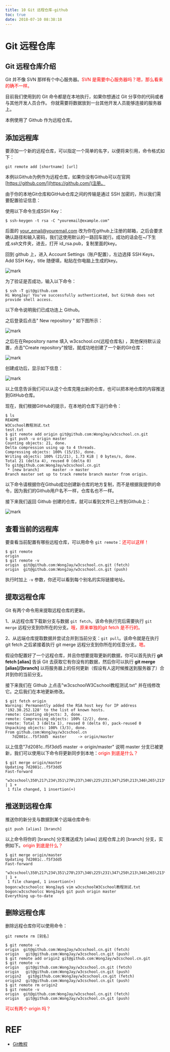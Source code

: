 ```yaml
---
title: 10 Git 远程仓库-github
toc: true
date: 2018-07-10 08:38:18
---
```



# Git 远程仓库

## Git 远程仓库介绍


Git 并不像 SVN 那样有个中心服务器。<span style="color:red;">SVN 是需要中心服务器吗？嗯，那么看来的确不一样。</span>

目前我们使用到的 Git 命令都是在本地执行，如果你想通过 Git 分享你的代码或者与其他开发人员合作。 你就需要将数据放到一台其他开发人员能够连接的服务器上。

本例使用了 Github 作为远程仓库。






## 添加远程库


要添加一个新的远程仓库，可以指定一个简单的名字，以便将来引用，命令格式如下：

```
git remote add [shortname] [url]
```

本例以Github为例作为远程仓库，如果你没有Github可以在官网[https://github.com/](https://github.com/)注册。

由于你的本地Git仓库和GitHub仓库之间的传输是通过 SSH 加密的，所以我们需要配置验证信息：

使用以下命令生成SSH Key：

```
$ ssh-keygen -t rsa -C "youremail@example.com"
```


后面的 your_email@youremail.com 改为你在github上注册的邮箱，之后会要求确认路径和输入密码，我们这使用默认的一路回车就行。成功的话会在~/下生成.ssh文件夹，进去，打开 id_rsa.pub，复制里面的key。

回到 github 上，进入 Account Settings（账户配置），左边选择 SSH Keys，Add SSH Key，title 随便填，粘贴在你电脑上生成的key。

![mark](http://pacdb2bfr.bkt.clouddn.com/blog/image/180710/gDeHfbjHEc.png?imageslim)

为了验证是否成功，输入以下命令：


```
$ ssh -T git@github.com
Hi WongJay! You've successfully authenticated, but GitHub does not provide shell access.
```



以下命令说明我们已成功连上 Github。

之后登录后点击" New repository " 如下图所示：

![mark](http://pacdb2bfr.bkt.clouddn.com/blog/image/180710/kbhaEgLl41.png?imageslim)


之后在在Repository name 填入 w3cschool.cn(远程仓库名) ，其他保持默认设置，点击"Create repository"按钮，就成功地创建了一个新的Git仓库：

![mark](http://pacdb2bfr.bkt.clouddn.com/blog/image/180710/Gml8l4cb9c.png?imageslim)


创建成功后，显示如下信息：

![mark](http://pacdb2bfr.bkt.clouddn.com/blog/image/180710/IE6efAE57L.png?imageslim)


以上信息告诉我们可以从这个仓库克隆出新的仓库，也可以把本地仓库的内容推送到GitHub仓库。

现在，我们根据GitHub的提示，在本地的仓库下运行命令：

```
$ ls
README
W3Cschool教程测试.txt
test.txt
$ git remote add origin git@github.com:WongJay/w3cschool.cn.git
$ git push -u origin master
Counting objects: 21, done.
Delta compression using up to 4 threads.
Compressing objects: 100% (15/15), done.
Writing objects: 100% (21/21), 1.73 KiB | 0 bytes/s, done.
Total 21 (delta 4), reused 0 (delta 0)
To git@github.com:WongJay/w3cschool.cn.git
 * [new branch]      master -> master
Branch master set up to track remote branch master from origin.
```


以下命令请根据你在Github成功创建新仓库的地方复制，而不是根据我提供的命令，因为我们的Github用户名不一样，仓库名也不一样。

接下来我们返回 Github 创建的仓库，就可以看到文件已上传到Github上：

![mark](http://pacdb2bfr.bkt.clouddn.com/blog/image/180710/406g3CFh68.png?imageslim)





## 查看当前的远程库


要查看当前配置有哪些远程仓库，可以用命令 `git remote`：<span style="color:red;">还可以这样！</span>

```
$ git remote
origin
$ git remote -v
origin  git@github.com:WongJay/w3cschool.cn.git (fetch)
origin  git@github.com:WongJay/w3cschool.cn.git (push)
```

执行时加上 `-v` 参数，你还可以看到每个别名的实际链接地址。





## 提取远程仓库

Git 有两个命令用来提取远程仓库的更新。

1、从远程仓库下载新分支与数据 `git fetch`，该命令执行完后需要执行 `git merge` 远程分支到你所在的分支。<span style="color:red;">哦，原来单独的git fetch 是不行的。</span>

2、从远端仓库提取数据并尝试合并到当前分支：`git pull`。该命令就是在执行 git fetch 之后紧接着执行 git merge 远程分支到你所在的任意分支。<span style="color:red;">嗯。</span>

假设你配置好了一个远程仓库，并且你想要提取更新的数据，你可以首先执行 **git fetch [alias]** 告诉 Git 去获取它有你没有的数据，然后你可以执行 **git merge [alias]/[branch]** 以将服务器上的任何更新（假设有人这时候推送到服务器了）合并到你的当前分支。

接下来我们在 Github 上点击"w3cschoolW3Cschool教程测试.txt" 并在线修改它。之后我们在本地更新修改。

```
$ git fetch origin
Warning: Permanently added the RSA host key for IP address '192.30.252.128' to the list of known hosts.
remote: Counting objects: 3, done.
remote: Compressing objects: 100% (2/2), done.
remote: Total 3 (delta 1), reused 0 (delta 0), pack-reused 0
Unpacking objects: 100% (3/3), done.
From github.com:WongJay/w3cschool.cn
   7d2081c..f5f3dd5  master     -> origin/master
```



以上信息"7d2081c..f5f3dd5 master -> origin/master" 说明 master 分支已被更新，我们可以使用以下命令将更新同步到本地：<span style="color:red;">origin 到底是什么？</span>

```
$ git merge origin/master
Updating 7d2081c..f5f3dd5
Fast-forward
 "w3cschool\350\217\234\351\270\237\346\225\231\347\250\213\346\265\213\350\257\225.txt" | 1 +
 1 file changed, 1 insertion(+)
```



## 推送到远程仓库


推送你的新分支与数据到某个远端仓库命令:

```
git push [alias] [branch]
```



以上命令将你的 [branch] 分支推送成为 [alias] 远程仓库上的 [branch] 分支，实例如下。<span style="color:red;">origin 到底是什么？</span>

```
$ git merge origin/master
Updating 7d2081c..f5f3dd5
Fast-forward
 "w3cschool\350\217\234\351\270\237\346\225\231\347\250\213\346\265\213\350\257\225.txt" | 1 +
 1 file changed, 1 insertion(+)
bogon:w3cschoolcc WongJay$ vim w3cschoolW3Cschool教程测试.txt
bogon:w3cschoolcc WongJay$ git push origin master
Everything up-to-date
```



## 删除远程仓库


删除远程仓库你可以使用命令：

```
git remote rm [别名]
```


```
$ git remote -v
origin  git@github.com:WongJay/w3cschool.cn.git (fetch)
origin   git@github.com:WongJay/w3cschool.cn.git (push)
$ git remote add origin2 git@github.com:WongJay/w3cschool.cn.git
$ git remote -v
origin   git@github.com:WongJay/w3cschool.cn.git (fetch)
origin   git@github.com:WongJay/w3cschool.cn.git (push)
origin2   git@github.com:WongJay/w3cschool.cn.git (fetch)
origin2  git@github.com:WongJay/w3cschool.cn.git (push)
$ git remote rm origin2
$ git remote -v
origin  git@github.com:WongJay/w3cschool.cn.git (fetch)
origin   git@github.com:WongJay/w3cschool.cn.git (push)
```

<span style="color:red;">可以有两个 origin 吗？</span>


# REF

- [Git教程](https://www.w3cschool.cn/git/)
